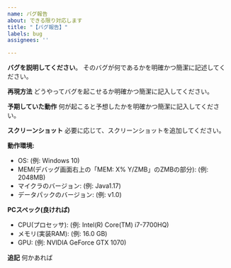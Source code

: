 ```yaml
---
name: バグ報告
about: できる限り対応します
title: "【バグ報告】"
labels: bug
assignees: ''

---
```


**バグを説明してください**。
そのバグが何であるかを明確かつ簡潔に記述してください。

**再現方法**
どうやってバグを起こせるか明確かつ簡潔に記入してください。

**予期していた動作**
何が起こると予想したかを明確かつ簡潔に記入してください。

**スクリーンショット**
必要に応じて、スクリーンショットを追加してください。

**動作環境:**
 - OS: (例: Windows 10)
 - MEM(デバッグ画面右上の「MEM: X% Y/ZMB」のZMBの部分): (例: 2048MB)
 - マイクラのバージョン: (例: Java1.17)
 - データパックのバージョン: (例: v1.0)

**PCスペック(良ければ)**
 - CPU(プロセッサ): (例: Intel(R) Core(TM) i7-7700HQ)
 - メモリ(実装RAM): (例: 16.0 GB)
 - GPU: (例: NVIDIA GeForce GTX 1070)

**追記**
何かあれば
